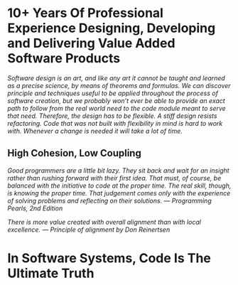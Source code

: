 # **10+ Years Of Professional Experience Designing, Developing and Delivering Value Added Software Products**

_Software design is an art, and like any art it cannot be taught and learned as a precise science, by means of theorems and formulas. We can discover principle and techniques useful to be applied throughout the process of software creation, but we probably won’t ever be able to provide an exact path to follow from the real world need to the code module meant to serve that need. Therefore, the  design  has  to  be  flexible. A stiff design resists refactoring. Code that was not built with flexibility in mind is hard to work with. Whenever a change is needed it will take a lot of time._

## High Cohesion, Low Coupling

_Good programmers are a little bit lazy. They sit back and wait for an insight rather than rushing forward with their first idea. That must, of course, be balanced with the initiative to code at the proper time. The real skill, though, is knowing the proper time. That judgement comes only with the experience of solving problems and reflecting on their solutions. — Programming Pearls, 2nd Edition_

_There is more value created with overall alignment than with local excellence. — Principle of alignment by Don Reinertsen_

# In Software Systems, Code Is The Ultimate Truth
